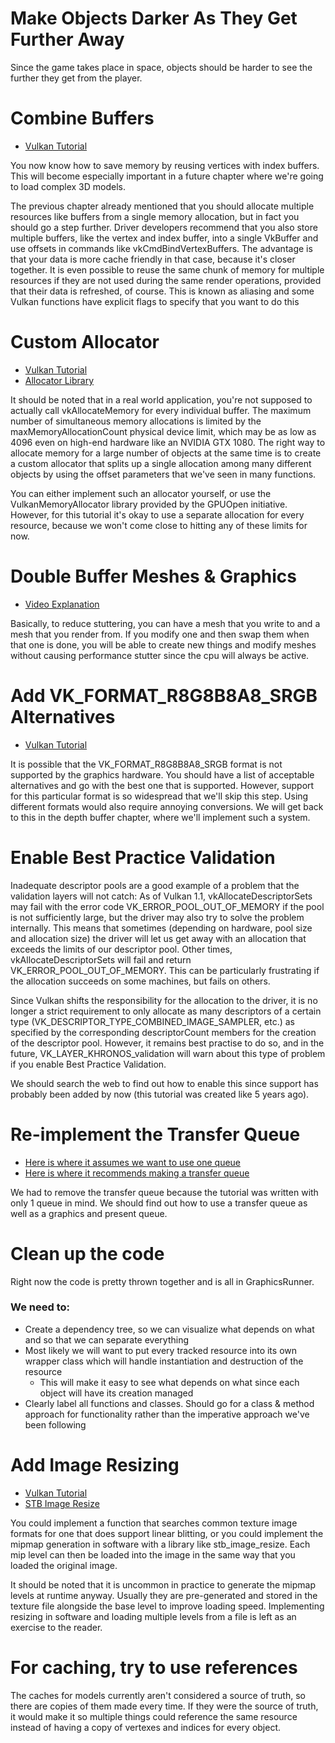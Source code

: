 ﻿# Make Objects Darker As They Get Further Away

Since the game takes place in space, objects should be harder to see the
further they get from the player. 

# Combine Buffers

* [Vulkan Tutorial](https://vulkan-tutorial.com/en/Vertex_buffers/Index_buffer)

You now know how to save memory by reusing vertices with index
buffers. This will become especially important in a future
chapter where we're going to load complex 3D models.

The previous chapter already mentioned that you should allocate
multiple resources like buffers from a single memory allocation,
but in fact you should go a step further. Driver developers
recommend that you also store multiple buffers, like the vertex
and index buffer, into a single VkBuffer and use offsets in
commands like vkCmdBindVertexBuffers. The advantage is that your
data is more cache friendly in that case, because it's closer
together. It is even possible to reuse the same chunk of memory
for multiple resources if they are not used during the same
render operations, provided that their data is refreshed,
of course. This is known as aliasing and some Vulkan functions
have explicit flags to specify that you want to do this

# Custom Allocator

* [Vulkan Tutorial](https://vulkan-tutorial.com/en/Vertex_buffers/Staging_buffer)
* [Allocator Library](https://github.com/GPUOpen-LibrariesAndSDKs/VulkanMemoryAllocator)

It should be noted that in a real world application, you're not
supposed to actually call vkAllocateMemory for every individual
buffer. The maximum number of simultaneous memory allocations is
limited by the maxMemoryAllocationCount physical device limit,
which may be as low as 4096 even on high-end hardware like an
NVIDIA GTX 1080. The right way to allocate memory for a large
number of objects at the same time is to create a custom allocator
that splits up a single allocation among many different objects by
using the offset parameters that we've seen in many functions.

You can either implement such an allocator yourself, or use the
VulkanMemoryAllocator library provided by the GPUOpen initiative.
However, for this tutorial it's okay to use a separate allocation
for every resource, because we won't come close to hitting any of
these limits for now.

# Double Buffer Meshes & Graphics

* [Video Explanation](https://www.youtube.com/watch?v=YNFaOnhaaso)

Basically, to reduce stuttering, you can have a mesh that you write to 
and a mesh that you render from. If you modify one and then swap them 
when that one is done, you will be able to create new things and modify
meshes without causing performance stutter since the cpu will always be
active.

# Add VK_FORMAT_R8G8B8A8_SRGB Alternatives

* [Vulkan Tutorial](https://vulkan-tutorial.com/en/Texture_mapping/Images)

It is possible that the VK_FORMAT_R8G8B8A8_SRGB format is not supported 
by the graphics hardware. You should have a list of acceptable 
alternatives and go with the best one that is supported. However, 
support for this particular format is so widespread that we'll skip this 
step. Using different formats would also require annoying conversions. 
We will get back to this in the depth buffer chapter, where we'll 
implement such a system.

# Enable Best Practice Validation

Inadequate descriptor pools are a good example of a problem that the 
validation layers will not catch: As of Vulkan 1.1, 
vkAllocateDescriptorSets may fail with the error code 
VK_ERROR_POOL_OUT_OF_MEMORY if the pool is not sufficiently large, but 
the driver may also try to solve the problem internally. This means that 
sometimes (depending on hardware, pool size and allocation size) the 
driver will let us get away with an allocation that exceeds the limits 
of our descriptor pool. Other times, vkAllocateDescriptorSets will fail 
and return VK_ERROR_POOL_OUT_OF_MEMORY. This can be particularly 
frustrating if the allocation succeeds on some machines, but fails on 
others.

Since Vulkan shifts the responsibility for the allocation to the driver, 
it is no longer a strict requirement to only allocate as many 
descriptors of a certain type 
(VK_DESCRIPTOR_TYPE_COMBINED_IMAGE_SAMPLER, etc.) as specified by the 
corresponding descriptorCount members for the creation of the descriptor 
pool. However, it remains best practise to do so, and in the future, 
VK_LAYER_KHRONOS_validation will warn about this type of problem if you 
enable Best Practice Validation.

We should search the web to find out how to enable this since support 
has probably been added by now (this tutorial was created like 5 years
ago).

# Re-implement the Transfer Queue

* [Here is where it assumes we want to use one queue](https://vulkan-tutorial.com/Texture_mapping/Images)
* [Here is where it recommends making a transfer queue](https://vulkan-tutorial.com/Vertex_buffers/Staging_buffer)

We had to remove the transfer queue because the tutorial was written 
with only 1 queue in mind. We should find out how to use a transfer 
queue as well as a graphics and present queue.

# Clean up the code

Right now the code is pretty thrown together and is all in 
GraphicsRunner.

### We need to:

* Create a dependency tree, so we can visualize what depends on what and 
so that we can separate everything
* Most likely we will want to put every tracked resource into its own 
wrapper class which will handle instantiation and destruction of the 
resource
  * This will make it easy to see what depends on what since each object
  will have its creation managed
* Clearly label all functions and classes. Should go for a class & 
method approach for functionality rather than the imperative approach 
we've been following

# Add Image Resizing

* [Vulkan Tutorial](https://vulkan-tutorial.com/en/Generating_Mipmaps)
* [STB Image Resize](https://github.com/nothings/stb/blob/master/stb_image_resize2.h)

You could implement a function that searches common texture image 
formats for one that does support linear blitting, or you could 
implement the mipmap generation in software with a library like 
stb_image_resize. Each mip level can then be loaded into the image in 
the same way that you loaded the original image.

It should be noted that it is uncommon in practice to generate the 
mipmap levels at runtime anyway. Usually they are pre-generated and 
stored in the texture file alongside the base level to improve loading 
speed. Implementing resizing in software and loading multiple levels 
from a file is left as an exercise to the reader.

# For caching, try to use references

The caches for models currently aren't considered a source of truth, so
there are copies of them made every time. If they were the source of 
truth, it would make it so multiple things could reference the same 
resource instead of having a copy of vertexes and indices for every 
object.
